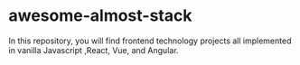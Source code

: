 # awesome-almost-stack
In this repository, you will find frontend technology projects all implemented in vanilla Javascript ,React, Vue, and Angular.













